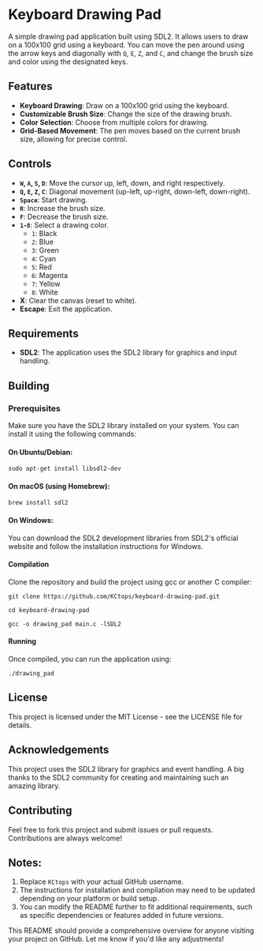 # Keyboard Drawing Pad

A simple drawing pad application built using SDL2. It allows users to draw on a 100x100 grid using a keyboard. You can move the pen around using the arrow keys and diagonally with `Q`, `E`, `Z`, and `C`, and change the brush size and color using the designated keys.

## Features

- **Keyboard Drawing**: Draw on a 100x100 grid using the keyboard.
- **Customizable Brush Size**: Change the size of the drawing brush.
- **Color Selection**: Choose from multiple colors for drawing.
- **Grid-Based Movement**: The pen moves based on the current brush size, allowing for precise control.

## Controls

- **`W`, `A`, `S`, `D`**: Move the cursor up, left, down, and right respectively.
- **`Q`, `E`, `Z`, `C`**: Diagonal movement (up-left, up-right, down-left, down-right).
- **`Space`**: Start drawing.
- **`R`**: Increase the brush size.
- **`F`**: Decrease the brush size.
- **`1`-`8`**: Select a drawing color.
  - `1`: Black
  - `2`: Blue
  - `3`: Green
  - `4`: Cyan
  - `5`: Red
  - `6`: Magenta
  - `7`: Yellow
  - `8`: White
- **X**: Clear the canvas (reset to white).
- **Escape**: Exit the application.

## Requirements

- **SDL2**: The application uses the SDL2 library for graphics and input handling.

## Building

### Prerequisites
Make sure you have the SDL2 library installed on your system. You can install it using the following commands:

#### On Ubuntu/Debian:
````sudo apt-get install libsdl2-dev````
#### On macOS (using Homebrew):
````brew install sdl2````
#### On Windows:
You can download the SDL2 development libraries from SDL2's official website and follow the installation instructions for Windows.

#### Compilation
Clone the repository and build the project using gcc or another C compiler:

````git clone https://github.com/KCtops/keyboard-drawing-pad.git````

````cd keyboard-drawing-pad````

````gcc -o drawing_pad main.c -lSDL2````
#### Running
Once compiled, you can run the application using:

````./drawing_pad````
## License
This project is licensed under the MIT License - see the LICENSE file for details.

## Acknowledgements
This project uses the SDL2 library for graphics and event handling.
A big thanks to the SDL2 community for creating and maintaining such an amazing library.

## Contributing
Feel free to fork this project and submit issues or pull requests. Contributions are always welcome!

## Notes:
1. Replace `KCtops` with your actual GitHub username.
2. The instructions for installation and compilation may need to be updated depending on your platform or build setup.
3. You can modify the README further to fit additional requirements, such as specific dependencies or features added in future versions.

This README should provide a comprehensive overview for anyone visiting your project on GitHub. Let me know if you'd like any adjustments!
